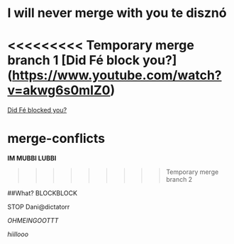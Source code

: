 
# I will never merge with you te disznó

<<<<<<<<< Temporary merge branch 1
**[Did Fé block you?]**(https://www.youtube.com/watch?v=akwg6s0mIZ0)
=========
[Did Fé blocked you?](https://www.youtube.com/watch?v=akwg6s0mIZ0)

# merge-conflicts

**IM MUBBI LUBBI**


>>>>>>>>> Temporary merge branch 2

##What?
BLOCKBLOCK

STOP Dani@dictatorr

*OHMEINGOOTTT*

*hiillooo*
